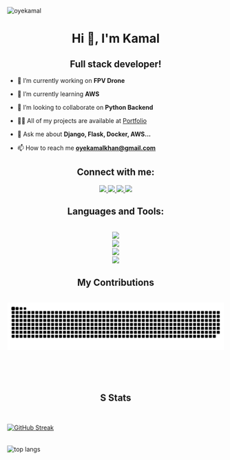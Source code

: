 <p align="left"> <img src="https://komarev.com/ghpvc/?username=oyekamal&label=Profile%20views&color=0e75b6&style=flat" alt="oyekamal" /> </p>


<h1 align="center">Hi 👋, I'm Kamal</h1>
<h2 align="center">Full stack developer!</h2>



- 🔭 I’m currently working on **FPV Drone**

- 🌱 I’m currently learning **AWS**

- 👯 I’m looking to collaborate on **Python Backend**

- 👨‍💻 All of my projects are available at [Portfolio](https://oykamal.netlify.app/)

- 💬 Ask me about **Django, Flask, Docker, AWS...**

- 📫 How to reach me **oyekamalkhan@gmail.com**



<h2 align="Center">Connect with me:</h2>
 
<div align="center"> 
  <a href="mailto:oyekamalkhan@gmail.com">
    <img src="https://img.shields.io/badge/Gmail-333333?style=for-the-badge&logo=gmail&logoColor=red" />
  </a>
  <a href="https://linkedin.com/in/muhammad-kamal-025600121" target="_blank">
    <img src="https://img.shields.io/badge/LinkedIn-0077B5?style=for-the-badge&logo=linkedin&logoColor=white" target="_blank" />
  </a>
  <a href="https://oykamal.netlify.app/" target="_blank">
     <img src="https://img.shields.io/badge/Portfolio-FF5722?style=for-the-badge&logo=todoist&logoColor=white" target="_blank" /> <!-- sqlite, safari, google-chrome are other good icon options -->
  </a>
   <a href="https://instagram.com/oykamal" target="_blank">
     <img src="https://img.shields.io/badge/Instagram-E4405F?style=for-the-badge&logo=instagram&logoColor=white" target="_blank" /> <!-- sqlite, safari, google-chrome are other good icon options -->
  </a>
</div>

 
<h2 align="center">Languages and Tools:</h2>
<br/>

<div align="center">
    <img src="https://skillicons.dev/icons?i=docker,python,javascript,typescript,django,c,java,mysql,flask" /><br>
    <img src="https://skillicons.dev/icons?i=fastapi,elasticsearch,kafka,linux,opencv,postgres,postman,rabbitmq,selenium" />
    <br>
    <img src="https://skillicons.dev/icons?i=react,bootstrap,arduino,aws,bash,cassandra,github,git,ubuntu" />
    <br>
        <img src="https://skillicons.dev/icons?i=redis" />
</div>

<div align="center">
  <h2>My Contributions</h2>
  <br>
  <img alt="snake eating my contributions" src="https://raw.githubusercontent.com/oyekamal/oyekamal/output/github-contribution-grid-snake.svg" />
  
  <br/><br/><br/>
</div>


<h2 align="center">S Stats </h2>
<br>

<a href="https://git.io/streak-stats"><img src="https://streak-stats.demolab.com?user=oyekamal&theme=gruvbox" alt="GitHub Streak" /></a>

  <br/>
  <img width=325 align="center" src="https://github-readme-stats-salesp07.vercel.app/api/top-langs/?username=oyekamal&hide=HTML&langs_count=8&layout=compact&theme=gruvbox&border_radius=10&size_weight=0.5&count_weight=0.5&exclude_repo=github-readme-stats" alt="top langs" />